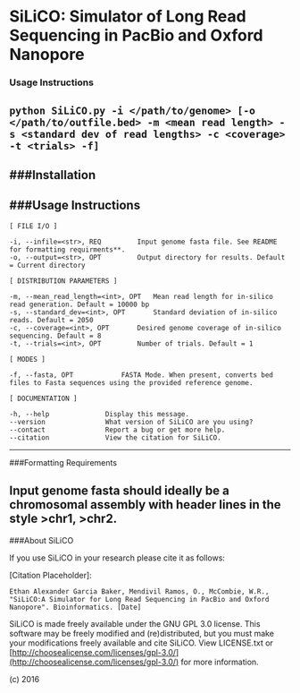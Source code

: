 
# SiLiCO: Simulator of Long Read Sequencing in PacBio and Oxford Nanopore 

### Usage Instructions

`python SiLiCO.py -i </path/to/genome> [-o </path/to/outfile.bed> -m <mean read length> -s <standard dev of read lengths> -c <coverage> -t <trials> -f]`
---

###Installation
---

###Usage Instructions
---

```
[ FILE I/O ]

-i, --infile=<str>, REQ			Input genome fasta file. See README for formatting requirments**.
-o, --output=<str>, OPT			Output directory for results. Default = Current directory

[ DISTRIBUTION PARAMETERS ]

-m, --mean_read_length=<int>, OPT	Mean read length for in-silico read generation. Default = 10000 bp
-s, --standard_dev=<int>, OPT		Standard deviation of in-silico reads. Default = 2050
-c, --coverage=<int>, OPT		Desired genome coverage of in-silico sequencing. Default = 8
-t, --trials=<int>, OPT			Number of trials. Default = 1 

[ MODES ] 

-f, --fasta, OPT 			FASTA Mode. When present, converts bed files to Fasta sequences using the provided reference genome.

[ DOCUMENTATION ] 

-h, --help				Display this message.
--version				What version of SiLiCO are you using?
--contact				Report a bug or get more help.
--citation				View the citation for SiLiCO.
```
---
###Formatting Requirements

Input genome fasta should ideally be a chromosomal assembly with header lines in the style >chr1, >chr2.
---

###About SiLiCO

If you use SiLiCO in your research please cite it as follows: 

[Citation Placeholder]:

`Ethan Alexander Garcia Baker, Mendivil Ramos, O., McCombie, W.R., "SiLiCO:A Simulator for Long Read Sequencing in PacBio and Oxford Nanopore". Bioinformatics. [Date]`

SiLiCO is made freely available under the GNU GPL 3.0 license.
This software may be freely modified and (re)distributed, but you must make your modifications freely available and cite SiLiCO.
View LICENSE.txt or [http://choosealicense.com/licenses/gpl-3.0/](http://choosealicense.com/licenses/gpl-3.0/) for more information.

(c) 2016

